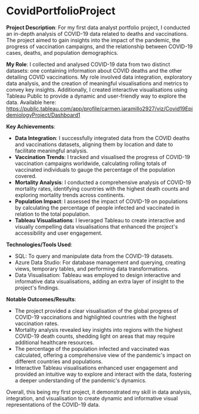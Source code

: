 # CovidPortfolioProject

**Project Description**:
For my first data analyst portfolio project, I conducted an in-depth analysis of COVID-19 data related to deaths and vaccinations. The project aimed to gain insights into the impact of the pandemic, the progress of vaccination campaigns, and the relationship between COVID-19 cases, deaths, and population demographics.

**My Role**:
I collected and analysed COVID-19 data from two distinct datasets: one containing information about COVID deaths and the other detailing COVID vaccinations. My role involved data integration, exploratory data analysis, and the creation of meaningful visualisations and metrics to convey key insights. Additionally, I created interactive visualisations using Tableau Public to provide a dynamic and user-friendly way to explore the data. Available here: https://public.tableau.com/app/profile/carmen.jaramillo2927/viz/Covid19EpidemiologyProject/Dashboard1 

**Key Achievements**:

- **Data Integration**: I successfully integrated data from the COVID deaths and vaccinations datasets, aligning them by location and date to facilitate meaningful analysis.
- **Vaccination Trends**: I tracked and visualised the progress of COVID-19 vaccination campaigns worldwide, calculating rolling totals of vaccinated individuals to gauge the percentage of the population covered.
- **Mortality Analysis**: I conducted a comprehensive analysis of COVID-19 mortality rates, identifying countries with the highest death counts and exploring mortality trends across continents.
- **Population Impact**: I assessed the impact of COVID-19 on populations by calculating the percentage of people infected and vaccinated in relation to the total population.
- **Tableau Visualisations**: I leveraged Tableau to create interactive and visually compelling data visualisations that enhanced the project's accessibility and user engagement.

**Technologies/Tools Used**:

- SQL: To query and manipulate data from the COVID-19 datasets.
- Azure Data Studio: For database management and querying, creating views, temporary tables, and performing data transformations.
- Data Visualisation: Tableau was employed to design interactive and informative data visualisations, adding an extra layer of insight to the project's findings.

**Notable Outcomes/Results**:

- The project provided a clear visualisation of the global progress of COVID-19 vaccinations and highlighted countries with the highest vaccination rates.
- Mortality analysis revealed key insights into regions with the highest COVID-19 death counts, shedding light on areas that may require additional healthcare resources.
- The percentage of the population infected and vaccinated was calculated, offering a comprehensive view of the pandemic's impact on different countries and populations.
- Interactive Tableau visualisations enhanced user engagement and provided an intuitive way to explore and interact with the data, fostering a deeper understanding of the pandemic's dynamics.

Overall, this being my first project, it demonstrated my skill in data analysis, integration, and visualisation to create dynamic and informative visual representations of the COVID-19 data.
